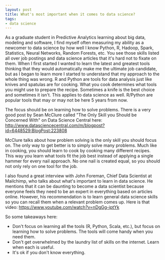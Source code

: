 ```yaml
---
layout: post
title: What's most important when it comes to data science?
tags:
- data science
---
```


As a graduate student in Predictive Analytics learning about big data, modeling and software, I find myself often measuring my ability as a newcomer to data science by how well I know Python, R, Hadoop, Spark, Statistics, Neural Networks, Random Forests, etc. You see those skills listed all over job postings and data science articles that it's hard not to fixate on them. When I first started I wanted to learn the latest and greatest tools thinking that they would automatically make me the ultimate job candidate, but as I began to learn more I started to understand that my approach to the whole thing was wrong. R and Python are tools for data analysis just like knives and spatulas are for cooking. What you cook determines what tools you might use to prepare the recipe. Sometimes a knife is the best choice and sometimes it isn't. This applies to data science as well. R/Python are popular tools that may or may not be here 5 years from now.

The focus should be on learning how to solve problems. There is a very good post by Sean McClure called "The Only Skill you Should be Concerned With" on Data Science Central here: http://www.datasciencecentral.com/m/blogpost?id=6448529:BlogPost:223808

McClure talks about how problem solving is the only skill you should focus on. The only way to get better is to simply solve many problems. Much like in cooking, you should learn to cook by cooking many different recipes. This way you learn what tools fit the job best instead of applying a single hammer for every nail approach. No one nail is created equal, so you should not only rely on one tool for the job. 

I also found a great interview with John Foreman, Chief Data Scientist at Mailchimp, who talks about what's important to learn in data science. He mentions that it can be daunting to become a data scientist because everyone feels they need to be an expert in everything based on articles online. However, his recommendation is to learn general data science skills so you can recall them when a relevant problem comes up. Here is that video: https://www.youtube.com/watch?v=nDgGg-iptYk

So some takeaways here:

* Don't focus on learning all the tools (R, Python, Scala, etc.), but focus on learning how to solve problems. The tools will come handy when you need them.
* Don't get overwhelmed by the laundry list of skills on the internet. Learn when each is useful.
* It's ok if you don't know everything.